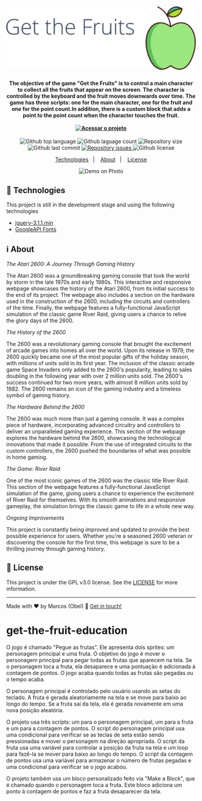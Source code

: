 <h1 align="center">
<img alt="Get the Fruits" src="https://raw.githubusercontent.com/aragonxpd154/get-the-fruit-education/main/GetTheFruitsFreeFile/costumes/Get%20the%20Fruits_free-file.png"/>
<br>

<h4 align="center">

The objective of the game "Get the Fruits" is to control a main character to collect all the fruits that appear on the screen. The character is controlled by the keyboard and the fruit moves downwards over time. The game has three scripts: one for the main character, one for the fruit and one for the point count.In addition, there is a custom block that adds a point to the point count when the character touches the fruit.
<br>
<br>
<a href="https://aragonxpd154.github.io/landing-page-atari-vcs-2600/">
<img alt="Acessar o projeto" src="https://aragonxpd154.github.io/get-the-fruit-education/"/>
</a>

</h4>

<p align="center">
<img alt="Github top language" src="https://img.shields.io/github/languages/top/aragonxpd154/landing-page-atari-vcs-2600">
<img alt="Github laguage count" src="https://img.shields.io/github/languages/count/aragonxpd154/landing-page-atari-vcs-2600">
<img alt="Repository size" src="https://img.shields.io/github/repo-size/aragonxpd154/landing-page-atari-vcs-2600">
<img alt="Github last commit" src="https://img.shields.io/github/last-commit/aragonxpd154/landing-page-atari-vcs-2600">
<a href="https://github.com/aragonxpd154/landing-page-atari-vcs-2600/issues">
<img alt="Repository issues" src="https://img.shields.io/github/issues/aragonxpd154/landing-page-atari-vcs-2600"> 
</a>
<img alt="Github license" src="https://img.shields.io/github/license/aragonxpd154/landing-page-atari-vcs-2600">
</a>
</p>

<p align="center">
<a href="#rocket-technologies">Technologies</a>&nbsp;&nbsp;&nbsp;|&nbsp;&nbsp;&nbsp;
<a href="#information_source">About</a>&nbsp;&nbsp;&nbsp;|&nbsp;&nbsp;&nbsp;
<a href="#memo-license">License</a>
</p>

<p align="center">
<img alt="Demo on Photo" src="https://raw.githubusercontent.com/aragonxpd154/landing-page-atari-vcs-2600/main/src/imagens/atari.png">
</p>

## :rocket: Technologies

This project is still in the development stage and using the following technologies

- [jquery-3.1.1.min](https://code.jquery.com/jquery-3.1.1.min.js)
- [GoogleAPI Fonts](https://fonts.googleapis.com/css2?family=Poppins:wght@100;300;500&display=swap)

## :information_source: About

_The Atari 2600: A Journey Through Gaming History_

The Atari 2600 was a groundbreaking gaming console that took the world by storm in the late 1970s and early 1980s. This interactive and responsive webpage showcases the history of the Atari 2600, from its initial success to the end of its project. The webpage also includes a section on the hardware used in the construction of the 2600, including the circuits and controllers of the time. Finally, the webpage features a fully-functional JavaScript simulation of the classic game River Raid, giving users a chance to relive the glory days of the 2600.

_The History of the 2600_

The 2600 was a revolutionary gaming console that brought the excitement of arcade games into homes all over the world. Upon its release in 1979, the 2600 quickly became one of the most popular gifts of the holiday season, with millions of units sold in its first year. The inclusion of the classic arcade game Space Invaders only added to the 2600's popularity, leading to sales doubling in the following year with over 2 million units sold. The 2600's success continued for two more years, with almost 8 million units sold by 1982. The 2600 remains an icon of the gaming industry and a timeless symbol of gaming history.

_The Hardware Behind the 2600_

The 2600 was much more than just a gaming console. It was a complex piece of hardware, incorporating advanced circuitry and controllers to deliver an unparalleled gaming experience. This section of the webpage explores the hardware behind the 2600, showcasing the technological innovations that made it possible. From the use of integrated circuits to the custom controllers, the 2600 pushed the boundaries of what was possible in home gaming.

_The Game: River Raid_

One of the most iconic games of the 2600 was the classic title River Raid. This section of the webpage features a fully-functional JavaScript simulation of the game, giving users a chance to experience the excitement of River Raid for themselves. With its smooth animations and responsive gameplay, the simulation brings the classic game to life in a whole new way.

_Ongoing Improvements_

This project is constantly being improved and updated to provide the best possible experience for users. Whether you're a seasoned 2600 veteran or discovering the console for the first time, this webpage is sure to be a thrilling journey through gaming history.

## :memo: License

This project is under the GPL v3.0 license. See the [LICENSE](https://github.com/aragonxpd154/landing-page-atari-vcs-2600/blob/main/LICENSE) for more information.

---

Made with ♥ by Marcos (Obel) :wave: [Get in touch!](https://www.linkedin.com/in/marcosobel)

# get-the-fruit-education

O jogo é chamado "Pegue as frutas". Ele apresenta dois sprites: um personagem principal e uma fruta. O objetivo do jogo é mover o personagem principal para pegar todas as frutas que aparecem na tela. Se o personagem toca a fruta, ela desaparece e uma pontuação é adicionada à contagem de pontos. O jogo acaba quando todas as frutas são pegadas ou o tempo acaba.

O personagem principal é controlado pelo usuário usando as setas do teclado. A fruta é gerada aleatoriamente na tela e se move para baixo ao longo do tempo. Se a fruta sai da tela, ela é gerada novamente em uma nova posição aleatória.

O projeto usa três scripts: um para o personagem principal, um para a fruta e um para a contagem de pontos. O script do personagem principal usa uma condicional para verificar se as teclas de seta estão sendo pressionadas e mover o personagem na direção apropriada. O script da fruta usa uma variável para controlar a posição da fruta na tela e um loop para fazê-la se mover para baixo ao longo do tempo. O script da contagem de pontos usa uma variável para armazenar o número de frutas pegadas e uma condicional para verificar se o jogo acabou.

O projeto também usa um bloco personalizado feito via "Make a Block", que é chamado quando o personagem toca a fruta. Este bloco adiciona um ponto à contagem de pontos e faz a fruta desaparecer da tela.
